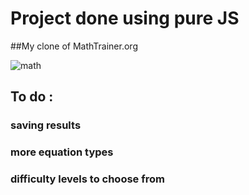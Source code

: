 # Project done using pure JS
##My clone of MathTrainer.org

![math](https://user-images.githubusercontent.com/40917821/170563324-9144b433-fa76-47c2-a28f-269bf8484c3a.png)


## To do :
### saving results

### more equation types

### difficulty levels to choose from 
